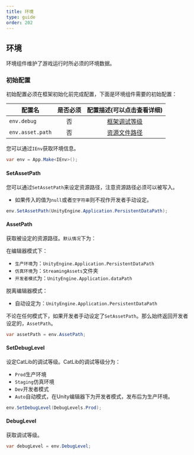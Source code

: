 ```yaml
---
title: 环境
type: guide
order: 202
---
```


## 环境

环境组件维护了游戏运行时所必须的环境数据。

### 初始配置

初始配置必须在框架初始化前完成配置，下面是环境组件需要的初始配置：

| 配置名                            | 是否必须 | 配置描述(可以点击查看详细)                |
| -------------------------------- |:------:|:--------------------------------------:|
| `env.debug`                      | 否      | [框架调试等级](#环境)                    |
| `env.asset.path`                 | 否      | [资源文件路径](#环境)                    |

您可以通过`IEnv`获取环境信息。

``` csharp
var env = App.Make<IEnv>();
```

#### **SetAssetPath**

您可以通过`SetAssetPath`来设定资源路径，注意资源路径必须可以被写入。

- 如果传入的值为`null`或者`空字符串`则不视作开发者手动设定。

``` csharp
env.SetAssetPath(UnityEngine.Application.PersistentDataPath);
```

#### **AssetPath**

获取被设定的资源路径。`默认情况`下为：

在编辑器模式下：

- `生产环境`为：`UnityEngine.Application.PersistentDataPath`
- `仿真环境`为：`StreamingAssets`文件夹
- `开发者模式`为：`UnityEngine.Application.dataPath`

脱离编辑器模式：

- 自动设定为：`UnityEngine.Application.PersistentDataPath`

不论在任何模式下，如果开发者手动设定了`SetAssetPath`。那么始终返回开发者设定的，`AssetPath`。

``` csharp
var assetPath = env.AssetPath;
```

#### **SetDebugLevel**

设定CatLib的调试等级。CatLib的调试等级分为：

- `Prod`生产环境
- `Staging`仿真环境
- `Dev`开发者模式
- `Auto`自动模式，在Unity编辑器下为开发者模式，发布后为生产环境。

``` csharp
env.SetDebugLevel(DebugLevels.Prod);
```

#### **DebugLevel**

获取调试等级。

``` csharp
var debugLevel = env.DebugLevel;
```

